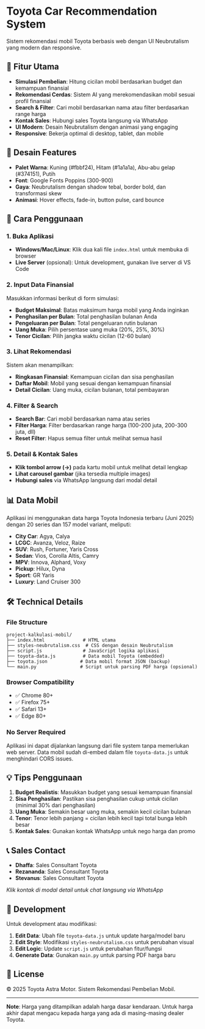 # Toyota Car Recommendation System

Sistem rekomendasi mobil Toyota berbasis web dengan UI Neubrutalism yang modern dan responsive.

## 🚗 Fitur Utama

- **Simulasi Pembelian**: Hitung cicilan mobil berdasarkan budget dan kemampuan finansial
- **Rekomendasi Cerdas**: Sistem AI yang merekomendasikan mobil sesuai profil finansial
- **Search & Filter**: Cari mobil berdasarkan nama atau filter berdasarkan range harga
- **Kontak Sales**: Hubungi sales Toyota langsung via WhatsApp
- **UI Modern**: Desain Neubrutalism dengan animasi yang engaging
- **Responsive**: Bekerja optimal di desktop, tablet, dan mobile

## 🎨 Desain Features

- **Palet Warna**: Kuning (#fbbf24), Hitam (#1a1a1a), Abu-abu gelap (#374151), Putih
- **Font**: Google Fonts Poppins (300-900)
- **Gaya**: Neubrutalism dengan shadow tebal, border bold, dan transformasi skew
- **Animasi**: Hover effects, fade-in, button pulse, card bounce

## 📱 Cara Penggunaan

### 1. Buka Aplikasi
- **Windows/Mac/Linux**: Klik dua kali file `index.html` untuk membuka di browser
- **Live Server** (opsional): Untuk development, gunakan live server di VS Code

### 2. Input Data Finansial
Masukkan informasi berikut di form simulasi:
- **Budget Maksimal**: Batas maksimum harga mobil yang Anda inginkan
- **Penghasilan per Bulan**: Total penghasilan bulanan Anda
- **Pengeluaran per Bulan**: Total pengeluaran rutin bulanan
- **Uang Muka**: Pilih persentase uang muka (20%, 25%, 30%)
- **Tenor Cicilan**: Pilih jangka waktu cicilan (12-60 bulan)

### 3. Lihat Rekomendasi
Sistem akan menampilkan:
- **Ringkasan Finansial**: Kemampuan cicilan dan sisa penghasilan
- **Daftar Mobil**: Mobil yang sesuai dengan kemampuan finansial
- **Detail Cicilan**: Uang muka, cicilan bulanan, total pembayaran

### 4. Filter & Search
- **Search Bar**: Cari mobil berdasarkan nama atau series
- **Filter Harga**: Filter berdasarkan range harga (100-200 juta, 200-300 juta, dll)
- **Reset Filter**: Hapus semua filter untuk melihat semua hasil

### 5. Detail & Kontak Sales
- **Klik tombol arrow (→)** pada kartu mobil untuk melihat detail lengkap
- **Lihat carousel gambar** (jika tersedia multiple images)
- **Hubungi sales** via WhatsApp langsung dari modal detail

## 📊 Data Mobil

Aplikasi ini menggunakan data harga Toyota Indonesia terbaru (Juni 2025) dengan 20 series dan 157 model variant, meliputi:

- **City Car**: Agya, Calya
- **LCGC**: Avanza, Veloz, Raize
- **SUV**: Rush, Fortuner, Yaris Cross
- **Sedan**: Vios, Corolla Altis, Camry
- **MPV**: Innova, Alphard, Voxy
- **Pickup**: Hilux, Dyna
- **Sport**: GR Yaris
- **Luxury**: Land Cruiser 300

## 🛠️ Technical Details

### File Structure
```
project-kalkulasi-mobil/
├── index.html              # HTML utama
├── styles-neubrutalism.css  # CSS dengan desain Neubrutalism
├── script.js               # JavaScript logika aplikasi
├── toyota-data.js          # Data mobil Toyota (embedded)
├── toyota.json            # Data mobil format JSON (backup)
└── main.py                # Script untuk parsing PDF harga (opsional)
```

### Browser Compatibility
- ✅ Chrome 80+
- ✅ Firefox 75+
- ✅ Safari 13+
- ✅ Edge 80+

### No Server Required
Aplikasi ini dapat dijalankan langsung dari file system tanpa memerlukan web server. Data mobil sudah di-embed dalam file `toyota-data.js` untuk menghindari CORS issues.

## 💡 Tips Penggunaan

1. **Budget Realistis**: Masukkan budget yang sesuai kemampuan finansial
2. **Sisa Penghasilan**: Pastikan sisa penghasilan cukup untuk cicilan (minimal 30% dari penghasilan)
3. **Uang Muka**: Semakin besar uang muka, semakin kecil cicilan bulanan
4. **Tenor**: Tenor lebih panjang = cicilan lebih kecil tapi total bunga lebih besar
5. **Kontak Sales**: Gunakan kontak WhatsApp untuk nego harga dan promo

## 📞 Sales Contact

- **Dhaffa**: Sales Consultant Toyota
- **Rezananda**: Sales Consultant Toyota  
- **Stevanus**: Sales Consultant Toyota

*Klik kontak di modal detail untuk chat langsung via WhatsApp*

## 🔧 Development

Untuk development atau modifikasi:

1. **Edit Data**: Ubah file `toyota-data.js` untuk update harga/model baru
2. **Edit Style**: Modifikasi `styles-neubrutalism.css` untuk perubahan visual
3. **Edit Logic**: Update `script.js` untuk perubahan fitur/fungsi
4. **Generate Data**: Gunakan `main.py` untuk parsing PDF harga baru

## 📄 License

© 2025 Toyota Astra Motor. Sistem Rekomendasi Pembelian Mobil.

---

**Note**: Harga yang ditampilkan adalah harga dasar kendaraan. Untuk harga akhir dapat mengacu kepada harga yang ada di masing-masing dealer Toyota.
